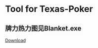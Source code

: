 # Tool for Texas-Poker
## 牌力热力图见Blanket.exe
[Download](https://github.com/HistoriaNonVult/Texas-Poker/releases/tag/v1.0)
